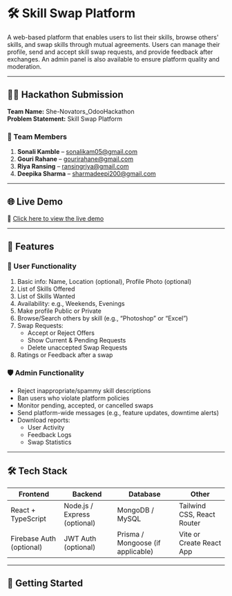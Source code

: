# 🛠️ Skill Swap Platform

A web-based platform that enables users to list their skills, browse others' skills, and swap skills through mutual agreements. Users can manage their profile, send and accept skill swap requests, and provide feedback after exchanges. An admin panel is also available to ensure platform quality and moderation.

---

## 👩‍💻 Hackathon Submission
**Team Name:** She-Novators_OdooHackathon  
**Problem Statement:** Skill Swap Platform

### 👥 Team Members
1. **Sonali Kamble** – sonalikam05@gmail.com  
2. **Gouri Rahane** – gourirahane@gmail.com  
3. **Riya Ransing** – ransingriya@gmail.com  
4. **Deepika Sharma** – sharmadeepi200@gmail.com

---

## 🌐 Live Demo
🔗 [Click here to view the live demo](https://she-novators-odoo-hackathon.vercel.app/)



---

## 📌 Features

### 👤 User Functionality
1. Basic info: Name, Location (optional), Profile Photo (optional)  
2. List of Skills Offered  
3. List of Skills Wanted  
4. Availability: e.g., Weekends, Evenings  
5. Make profile Public or Private  
6. Browse/Search others by skill (e.g., “Photoshop” or “Excel”)  
7. Swap Requests:  
   - Accept or Reject Offers  
   - Show Current & Pending Requests  
   - Delete unaccepted Swap Requests  
8. Ratings or Feedback after a swap  

### 🛡️ Admin Functionality
- Reject inappropriate/spammy skill descriptions  
- Ban users who violate platform policies  
- Monitor pending, accepted, or cancelled swaps  
- Send platform-wide messages (e.g., feature updates, downtime alerts)  
- Download reports:  
  - User Activity  
  - Feedback Logs  
  - Swap Statistics  

---

## 🛠️ Tech Stack

| Frontend        | Backend              | Database           | Other                    |
|-----------------|----------------------|--------------------|--------------------------|
| React + TypeScript | Node.js / Express (optional) | MongoDB / MySQL         | Tailwind CSS, React Router |
| Firebase Auth (optional) | JWT Auth (optional)     | Prisma / Mongoose (if applicable) | Vite or Create React App |

---

## 🚀 Getting Started

